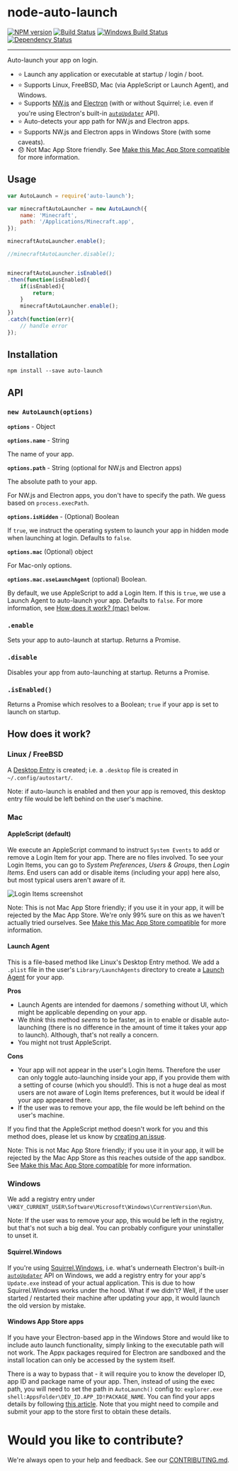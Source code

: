 node-auto-launch
==============

[![NPM version][npm-image]][npm-url] [![Build Status][travis-image]][travis-url] [![Windows Build Status][appveyor-image]][appveyor-url] [![Dependency Status][depstat-image]][depstat-url]

---

Auto-launch your app on login.

- :star: Launch any application or executable at startup / login / boot.
- :star: Supports Linux, FreeBSD, Mac (via AppleScript or Launch Agent), and Windows.
- :star: Supports [NW.js](http://nwjs.io/) and [Electron](http://electron.atom.io/) (with or without Squirrel; i.e. even if you're using Electron's built-in [`autoUpdater`](http://electron.atom.io/docs/api/auto-updater/) API).
- :star: Auto-detects your app path for NW.js and Electron apps.
- :star: Supports NW.js and Electron apps in Windows Store (with some caveats). 
- :disappointed: Not Mac App Store friendly. See [Make this Mac App Store compatible](https://github.com/Teamwork/node-auto-launch/issues/43) for more information.


## Usage

```javascript
var AutoLaunch = require('auto-launch');

var minecraftAutoLauncher = new AutoLaunch({
	name: 'Minecraft',
	path: '/Applications/Minecraft.app',
});

minecraftAutoLauncher.enable();

//minecraftAutoLauncher.disable();


minecraftAutoLauncher.isEnabled()
.then(function(isEnabled){
	if(isEnabled){
	    return;
	}
	minecraftAutoLauncher.enable();
})
.catch(function(err){
    // handle error
});
```

## Installation

`npm install --save auto-launch`


## API

### `new AutoLaunch(options)`

**`options`** - Object

**`options.name`** - String

The name of your app.

**`options.path`** - String (optional for NW.js and Electron apps)

The absolute path to your app.

For NW.js and Electron apps, you don't have to specify the path. We guess based on `process.execPath`.

**`options.isHidden`** - (Optional) Boolean

If `true`, we instruct the operating system to launch your app in hidden mode when launching at login. Defaults to `false`.

**`options.mac`** (Optional) object

For Mac-only options.

**`options.mac.useLaunchAgent`** (optional) Boolean.

By default, we use AppleScript to add a Login Item. If this is `true`, we use a Launch Agent to auto-launch your app. Defaults to `false`. For more information, see [How does it work? (mac)](#mac) below.


### `.enable`

Sets your app to auto-launch at startup. Returns a Promise.


### `.disable`

Disables your app from auto-launching at startup. Returns a Promise.


### `.isEnabled()`

Returns a Promise which resolves to a Boolean; `true` if your app is set to launch on startup.


## How does it work?

### Linux / FreeBSD

A [Desktop Entry](https://specifications.freedesktop.org/desktop-entry-spec/desktop-entry-spec-latest.html) is created; i.e. a `.desktop` file is created in `~/.config/autostart/`.

Note: if auto-launch is enabled and then your app is removed, this desktop entry file would be left behind on the user's machine.


### Mac

#### AppleScript (default)

We execute an AppleScript command to instruct `System Events` to add or remove a Login Item for your app. There are no files involved. To see your Login Items, you can go to *System Preferences*, *Users & Groups*, then *Login Items*. End users can add or disable items (including your app) here also, but most typical users aren't aware of it.

![Login Items screenshot](images/loginItemsScreenshot.png)

Note: This is not Mac App Store friendly; if you use it in your app, it will be rejected by the Mac App Store. We're only 99% sure on this as we haven't actually tried ourselves. See [Make this Mac App Store compatible](https://github.com/Teamwork/node-auto-launch/issues/43) for more information.


#### Launch Agent

This is a file-based method like Linux's Desktop Entry method. We add a `.plist` file in the user's `Library/LaunchAgents` directory to create a [Launch Agent](https://developer.apple.com/library/content/documentation/MacOSX/Conceptual/BPSystemStartup/Chapters/CreatingLaunchdJobs.html) for your app.

**Pros**

- Launch Agents are intended for daemons / something without UI, which might be applicable depending on your app.
- We *think* this method *seems* to be faster, as in to enable or disable auto-launching (there is no difference in the amount of time it takes your app to launch). Although, that's not really a concern.
- You might not trust AppleScript.

**Cons**

- Your app will not appear in the user's Login Items. Therefore the user can only toggle auto-launching inside your app, if you provide them with a setting of course (which you should!). This is not a huge deal as most users are not aware of Login Items preferences, but it would be ideal if your app appeared there.
- If the user was to remove your app, the file would be left behind on the user's machine.

If you find that the AppleScript method doesn't work for you and this method does, please let us know by [creating an issue](https://github.com/Teamwork/node-auto-launch/issues/new).

Note: This is not Mac App Store friendly; if you use it in your app, it will be rejected by the Mac App Store as this reaches outside of the app sandbox. See [Make this Mac App Store compatible](https://github.com/Teamwork/node-auto-launch/issues/43) for more information.


### Windows

We add a registry entry under `\HKEY_CURRENT_USER\Software\Microsoft\Windows\CurrentVersion\Run`.

Note: If the user was to remove your app, this would be left in the registry, but that's not such a big deal. You can probably configure your uninstaller to unset it.


#### Squirrel.Windows

If you're using [Squirrel.Windows](https://github.com/Squirrel/Squirrel.Windows), i.e. what's underneath Electron's built-in [`autoUpdater`](http://electron.atom.io/docs/api/auto-updater/) API on Windows, we add a registry entry for your app's `Update.exe` instead of your actual application. This is due to how Squirrel.Windows works under the hood. What if we didn't? Well, if the user started / restarted their machine after updating your app, it would launch the old version by mistake.

#### Windows App Store apps

If you have your Electron-based app in the Windows Store and would like to include auto launch functionality, simply linking to the executable path will not work. The Appx packages required for Electron are sandboxed and the install location can only be accessed by the system itself. 

There is a way to bypass that - it will require you to know the developer ID, app ID and package name of your app. Then, instead of using the exec path, you will need to set the path in `AutoLaunch()` config to: `explorer.exe shell:AppsFolder\DEV_ID.APP_ID!PACKAGE_NAME`. You can find your apps details by following [this article](http://winaero.com/blog/exclusive-how-to-start-a-modern-app-from-desktop-without-going-to-the-metro-start-screen/). Note that you might need to compile and submit your app to the store first to obtain these details.  


# Would you like to contribute?

We're always open to your help and feedback. See our [CONTRIBUTING.md](CONTRIBUTING.md).


[npm-url]: https://npmjs.org/package/auto-launch
[npm-image]: http://img.shields.io/npm/v/auto-launch.svg?style=flat

[appveyor-url]: https://ci.appveyor.com/project/adam-lynch/node-auto-launch/branch/master
[appveyor-image]: https://ci.appveyor.com/api/projects/status/0sraxp65vrj2axc3/branch/master?svg=true

[travis-url]: http://travis-ci.org/Teamwork/node-auto-launch
[travis-image]: http://img.shields.io/travis/Teamwork/node-auto-launch.svg?style=flat

[depstat-url]: https://david-dm.org/teamwork/node-auto-launch
[depstat-image]: https://david-dm.org/teamwork/node-auto-launch.svg?style=flat
